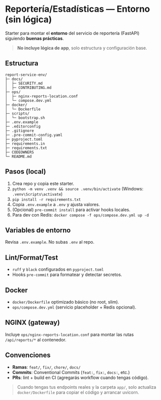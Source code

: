 # Reportería/Estadísticas — Entorno (sin lógica)

Starter para montar el **entorno** del servicio de reportería (FastAPI) siguiendo **buenas prácticas**.
> **No incluye lógica de app**, solo estructura y configuración base.

## Estructura
```
report-service-env/
├─ docs/
│  ├─ SECURITY.md
│  ├─ CONTRIBUTING.md
├─ ops/
│  ├─ nginx-reports-location.conf
│  └─ compose.dev.yml
├─ docker/
│  └─ Dockerfile
├─ scripts/
│  └─ bootstrap.sh
├─ .env.example
├─ .editorconfig
├─ .gitignore
├─ .pre-commit-config.yaml
├─ pyproject.toml
├─ requirements.in
├─ requirements.txt
├─ CODEOWNERS
└─ README.md
```

## Pasos (local)
1) Crea repo y copia este starter.
2) `python -m venv .venv && source .venv/bin/activate` (Windows: `.venv\Scripts\activate`)
3) `pip install -r requirements.txt`
4) Copia `.env.example` a `.env` y ajusta valores.
5) (Opcional) `pre-commit install` para activar hooks locales.
6) Para dev con Redis: `docker compose -f ops/compose.dev.yml up -d`

## Variables de entorno
Revisa `.env.example`. No subas `.env` al repo.

## Lint/Format/Test
- `ruff` y `black` configurados en `pyproject.toml`
- Hooks `pre-commit` para formatear y detectar secretos.

## Docker
- `docker/Dockerfile` optimizado básico (no root, slim).
- `ops/compose.dev.yml` (servicio placeholder + Redis opcional).

## NGINX (gateway)
Incluye `ops/nginx-reports-location.conf` para montar las rutas `/api/reports/*` al contenedor.

## Convenciones
- **Ramas**: `feat/`, `fix/`, `chore/`, `docs/`
- **Commits**: Conventional Commits (`feat:`, `fix:`, `docs:`, etc.)
- **PRs**: lint + build en CI (agregarás workflow cuando tengas código).

> Cuando tengas tus endpoints reales y la carpeta `app/`, solo actualiza `docker/Dockerfile` para copiar el código y arrancar uvicorn.
